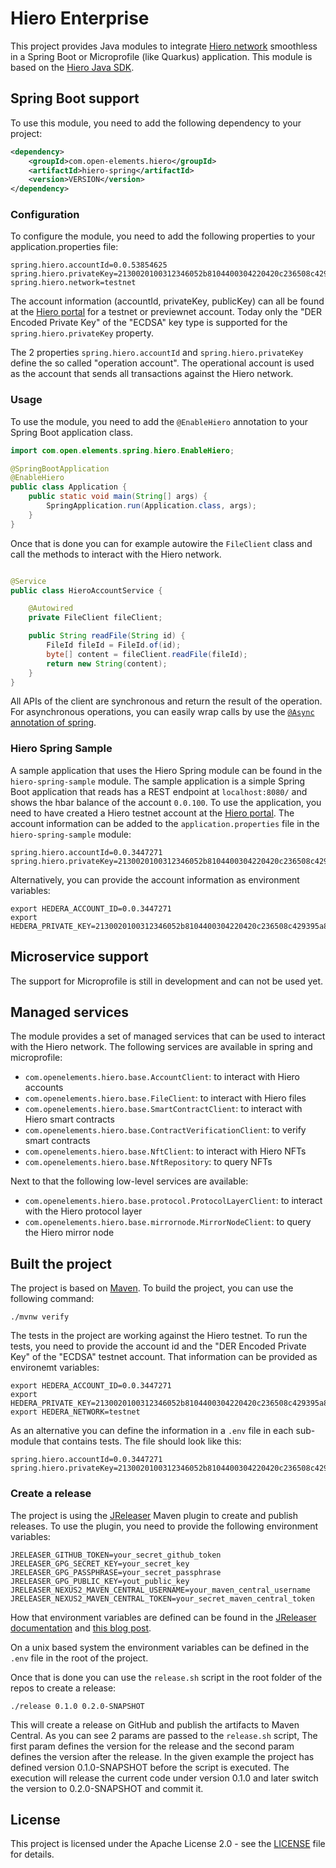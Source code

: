 # Hiero Enterprise
This project provides Java modules to integrate [Hiero network](https://hiero.com) smoothless in a Spring Boot or Microprofile (like Quarkus) application.
This module is based on the [Hiero Java SDK](https://github.com/hashgraph/hiero-sdk-java).

## Spring Boot support

To use this module, you need to add the following dependency to your project:

```xml 
<dependency>
    <groupId>com.open-elements.hiero</groupId>
    <artifactId>hiero-spring</artifactId>
    <version>VERSION</version> 
</dependency>
```

### Configuration

To configure the module, you need to add the following properties to your application.properties file:

```properties
spring.hiero.accountId=0.0.53854625
spring.hiero.privateKey=2130020100312346052b8104400304220420c236508c429395a8180b1230f436d389adc5afaa9145456783b57b2045c6cc37
spring.hiero.network=testnet
```

The account information (accountId, privateKey, publicKey) can all be found at the
[Hiero portal](https://portal.hiero.com/) for a testnet or previewnet account.
Today only the "DER Encoded Private Key" of the "ECDSA" key type is supported for the `spring.hiero.privateKey` property.

The 2 properties `spring.hiero.accountId` and `spring.hiero.privateKey` define the so called "operation account".
The operational account is used as the account that sends all transactions against the Hiero network.

### Usage

To use the module, you need to add the `@EnableHiero` annotation to your Spring Boot application class.

```java
import com.open.elements.spring.hiero.EnableHiero;

@SpringBootApplication
@EnableHiero
public class Application {
    public static void main(String[] args) {
        SpringApplication.run(Application.class, args);
    }
}
```
 
Once that is done you can for example autowire the `FileClient` class and call the methods to interact with the Hiero network.

```java

@Service
public class HieroAccountService {

    @Autowired
    private FileClient fileClient;

    public String readFile(String id) {
        FileId fileId = FileId.of(id);
        byte[] content = fileClient.readFile(fileId);
        return new String(content);
    }
}
```

All APIs of the client are synchronous and return the result of the operation. For asynchronous operations, you can
easily wrap calls by use the [`@Async` annotation of spring](https://spring.io/guides/gs/async-method).

### Hiero Spring Sample

A sample application that uses the Hiero Spring module can be found in the `hiero-spring-sample` module.
The sample application is a simple Spring Boot application that reads has a REST endpoint at `localhost:8080/` and 
shows the hbar balance of the account `0.0.100`.
To use the application, you need to have created a Hiero testnet account at the [Hiero portal](https://portal.hiero.com/).
The account information can be added to the `application.properties` file in the `hiero-spring-sample` module:
```properties
spring.hiero.accountId=0.0.3447271
spring.hiero.privateKey=2130020100312346052b8104400304220420c236508c429395a8180b1230f436d389adc5afaa9145456783b57b2045c6cc37
```

Alternatively, you can provide the account information as environment variables:
```shell
export HEDERA_ACCOUNT_ID=0.0.3447271
export HEDERA_PRIVATE_KEY=2130020100312346052b8104400304220420c236508c429395a8180b1230f436d389adc5afaa9145456783b57b2045c6cc37
```

## Microservice support

The support for Microprofile is still in development and can not be used yet.

## Managed services

The module provides a set of managed services that can be used to interact with the Hiero network.
The following services are available in spring and microprofile:

- `com.openelements.hiero.base.AccountClient`: to interact with Hiero accounts
- `com.openelements.hiero.base.FileClient`: to interact with Hiero files
- `com.openelements.hiero.base.SmartContractClient`: to interact with Hiero smart contracts
- `com.openelements.hiero.base.ContractVerificationClient`: to verify smart contracts
- `com.openelements.hiero.base.NftClient`: to interact with Hiero NFTs
- `com.openelements.hiero.base.NftRepository`: to query NFTs

Next to that the following low-level services are available:

- `com.openelements.hiero.base.protocol.ProtocolLayerClient`: to interact with the Hiero protocol layer
- `com.openelements.hiero.base.mirrornode.MirrorNodeClient`: to query the Hiero mirror node 

## Built the project

The project is based on [Maven](https://maven.apache.org/). To build the project, you can use the following command:

```shell
./mvnw verify
```

The tests in the project are working against the Hiero testnet.
To run the tests, you need to provide the account id and the "DER Encoded Private Key" of the "ECDSA" testnet account.
That information can be provided as environemt variables:
 
```shell
export HEDERA_ACCOUNT_ID=0.0.3447271
export HEDERA_PRIVATE_KEY=2130020100312346052b8104400304220420c236508c429395a8180b1230f436d389adc5afaa9145456783b57b2045c6cc37
export HEDERA_NETWORK=testnet
```

As an alternative you can define the information in a `.env` file in each sub-module that contains tests.
The file should look like this:

```
spring.hiero.accountId=0.0.3447271
spring.hiero.privateKey=2130020100312346052b8104400304220420c236508c429395a8180b1230f436d389adc5afaa9145456783b57b2045c6cc37
```

### Create a release

The project is using the [JReleaser](https://jreleaser.org) Maven plugin to create and publish releases.
To use the plugin, you need to provide the following environment variables:

```
JRELEASER_GITHUB_TOKEN=your_secret_github_token
JRELEASER_GPG_SECRET_KEY=your_secret_key
JRELEASER_GPG_PASSPHRASE=your_secret_passphrase
JRELEASER_GPG_PUBLIC_KEY=yout_public_key
JRELEASER_NEXUS2_MAVEN_CENTRAL_USERNAME=your_maven_central_username
JRELEASER_NEXUS2_MAVEN_CENTRAL_TOKEN=your_secret_maven_central_token
```

How that environment variables are defined can be found in the
[JReleaser documentation](https://jreleaser.org/guide/latest/examples/maven/maven-central.html) and 
[this blog post](https://foojay.io/today/how-to-release-a-java-module-with-jreleaser-to-maven-central-with-github-actions/).

On a unix based system the environment variables can be defined in the `.env` file in the root of the project.

Once that is done you can use the `release.sh` script in the root folder of the repos to create a release:

```shell
./release 0.1.0 0.2.0-SNAPSHOT
```

This will create a release on GitHub and publish the artifacts to Maven Central.
As you can see 2 params are passed to the `release.sh` script, The first param defines the version for the release and the second param defines the version after the release.
In the given example the project has defined version 0.1.0-SNAPSHOT before the script is executed.
The execution will release the current code under version 0.1.0 and later switch the version to 0.2.0-SNAPSHOT and commit it.

## License

This project is licensed under the Apache License 2.0 - see the [LICENSE](LICENSE) file for details.
